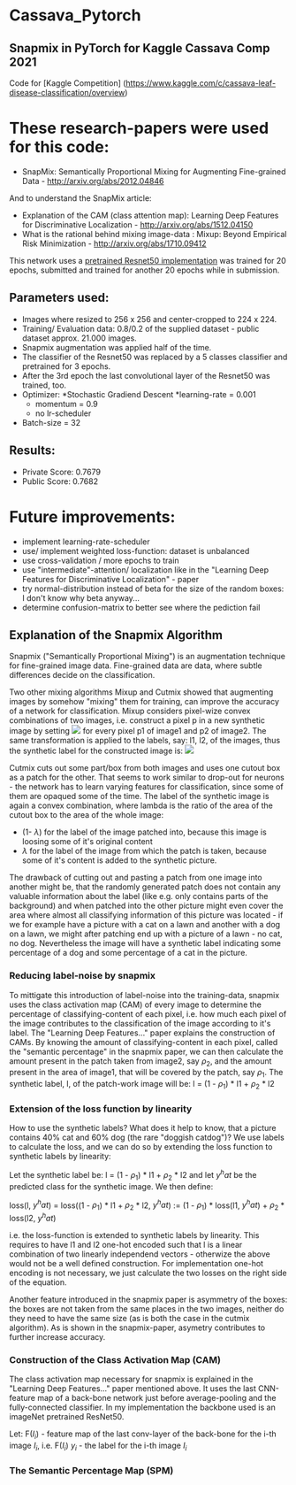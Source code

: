 # Cassava_Pytorch
## Snapmix in PyTorch for Kaggle Cassava Comp 2021

Code for [Kaggle Competition] (https://www.kaggle.com/c/cassava-leaf-disease-classification/overview)

# These research-papers were used for this code:

* SnapMix: Semantically Proportional Mixing for Augmenting Fine-grained Data - http://arxiv.org/abs/2012.04846

And to understand the SnapMix article:
* Explanation of the CAM (class attention map): Learning Deep Features for Discriminative Localization - http://arxiv.org/abs/1512.04150
* What is the rational behind mixing image-data : Mixup: Beyond Empirical Risk Minimization - http://arxiv.org/abs/1710.09412

This network uses a [pretrained Resnet50 implementation](https://www.kaggle.com/pytorch/resnet50) was trained for 20 epochs, submitted and trained for another 20 epochs while in submission. 

## Parameters used:
* Images where resized to 256 x 256 and center-cropped to 224 x 224.
* Training/ Evaluation data: 0.8/0.2 of the supplied dataset - public dataset approx. 21.000 images.
* Snapmix augmentation was applied half of the time.
* The classifier of the Resnet50 was replaced by a 5 classes classifier and pretrained for 3 epochs. 
* After the 3rd epoch the last convolutional layer of the Resnet50 was trained, too.
* Optimizer: 
	*Stochastic Gradiend Descent
	*learning-rate = 0.001
	* momentum = 0.9
	* no lr-scheduler
* Batch-size = 32

## Results:
* Private Score: 0.7679
* Public Score: 0.7682

# Future improvements:
* implement learning-rate-scheduler
* use/ implement weighted loss-function: dataset is unbalanced
* use cross-validation / more epochs to train
* use "intermediate"-attention/ localization like in the "Learning Deep Features for Discriminative Localization" - paper
* try normal-distribution instead of beta for the size of the random boxes: I don't know why beta anyway...
* determine confusion-matrix to better see where the pediction fail


## Explanation of the Snapmix Algorithm

Snapmix ("Semantically Proportional Mixing") is an augmentation technique for fine-grained image data. 
Fine-grained data are data, where subtle differences decide on the classification.

Two other mixing algorithms Mixup and Cutmix showed that augmenting images by somehow "mixing" them for training, can improve the accuracy of a network for classification.
Mixup considers pixel-wize convex combinations of two images, i.e. construct a pixel p in a new synthetic image by setting 
<img src="https://render.githubusercontent.com/render/math?math=%5Cbegin%7Balign*%7D%0Ap%20%3D%20(1-%20%5Clambda)%20*%20p1%20%2B%20%20%5Clambda%20*%20p2%5C%5C%0A%5Cend%7Balign*%7D">
for every pixel p1 of image1 and p2 of image2. The same transformation is applied to the labels, say: l1, l2, of the images, thus the synthetic label for the constructed image is: 
<img src="https://render.githubusercontent.com/render/math?math=%5Cbegin%7Balign*%7D%0Al%20%3D%20(1-%20%5Clambda)%20*%20l1%20%2B%20%20%5Clambda%20*%20l2%5C%5C%0A%5Cend%7Balign*%7D">

Cutmix cuts out some part/box from both images and uses one cutout box as a patch for the other. That seems to work similar to drop-out for neurons - the network has to learn varying features for classification, since some of them are opaqued some of the time. The label of the synthetic image is again a convex combination, where lambda is the ratio of the area of the cutout box to the area of the whole image: 
* (1- $\lambda$) for the label of the image patched into, because this image is loosing some of it's original content 
* $\lambda$ for the label of the image from which the patch is taken, because some of it's content is added to the synthetic picture.

The drawback of cutting out and pasting a patch from one image into another might be, that the randomly generated patch does not contain any valuable information about the label (like e.g. only contains parts of the background) and when patched into the other picture might even cover the area where almost all classifying information of this picture was located - if we for example have a picture with a cat on a lawn and another with a dog on a lawn, we might after patching end up with a picture of a lawn - no cat, no dog. Nevertheless the image will have a synthetic label indicating some percentage of a dog and some percentage of a cat in the picture.

### Reducing label-noise by snapmix
To mittigate this introduction of label-noise into the training-data, snapmix uses the class activation map (CAM) of every image to determine the percentage of classifying-content of each pixel, i.e. how much each pixel of the image contributes to the classification of the image according to it's label. The "Learning Deep Features..." paper explains the construction of CAMs.
By knowing the amount of classifying-content in each pixel, called the "semantic percentage" in the snapmix paper, we can then calculate the amount present in the patch taken from image2, say $\rho_{2}$, and the amount present in the area of image1, that will be covered by the patch, say $\rho_{1}$. The synthetic label, l, of the patch-work image will be: l = (1 - $\rho_{1}$) * l1 + $\rho_{2}$ * l2

### Extension of the loss function by linearity
How to use the synthetic labels? What does it help to know, that a picture contains 40% cat and 60% dog (the rare "doggish catdog")? We use labels to calculate the loss, and we can do so by extending the loss function to synthetic labels by linearity:

Let the synthetic label be: l = (1 - $\rho_{1}$) * l1 + $\rho_{2}$ * l2 and let $y^hat$ be the predicted class for the synthetic image. We then define:

loss(l, $y^hat$) = loss((1 - $\rho_{1}$) * l1 + $\rho_{2}$ * l2, $y^hat$) := (1 - $\rho_{1}$) * loss(l1, $y^hat$) + $\rho_{2}$ * loss(l2, $y^hat$)

i.e. the loss-function is extended to synthetic labels by linearity. 
This requires to have l1 and l2 one-hot encoded such that l is a linear combination of two linearly independend vectors - otherwize the above would not be a well defined construction. For implementation one-hot encoding is not necessary, we just calculate the two losses on the right side of the equation.

Another feature introduced in the snapmix paper is asymmetry of the boxes: the boxes are not taken from the same places in the two images, neither do they need to have the same size (as is both the case in the cutmix algorithm). As is shown in the snapmix-paper, asymetry contributes to further increase accuracy.

### Construction of the Class Activation Map (CAM)
The class activation map necessary for snapmix is explained in the "Learning Deep Features..." paper mentioned above. It uses the last CNN-feature map of a back-bone network just before average-pooling and the fully-connected classifier. In my implementation the backbone used is an imageNet pretrained ResNet50.

Let:
F($I_{i}$) - feature map of the last conv-layer of the back-bone for the i-th image $I_{i}$, i.e. F($I_{i}$)
$y_{i}$ - the label for the i-th image $I_{i}$



### The Semantic Percentage Map (SPM)




